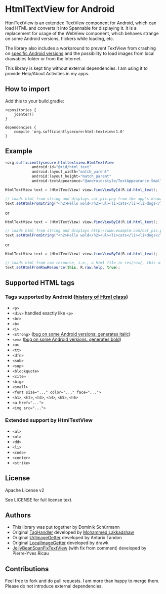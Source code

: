 # HtmlTextView for Android

HtmlTextView is an extended TextView component for Android, which can load HTML and converts it into Spannable for displaying it.
It is a replacement for usage of the WebView component, which behaves strange on some Android versions, flickers while loading, etc.

The library also includes a workaround to prevent TextView from crashing on [specific Android versions](http://code.google.com/p/android/issues/detail?id=35466) and the possibility to load images from local drawables folder or from the Internet.

This library is kept tiny without external dependencies.
I am using it to provide Help/About Activities in my apps.

## How to import

Add this to your build.gradle:

```
repositories {
    jcenter()
}

dependencies {
    compile 'org.sufficientlysecure:html-textview:1.0'
}
```

## Example

```java
<org.sufficientlysecure.htmltextview.HtmlTextView
            android:id="@+id/html_text"
            android:layout_width="match_parent"
            android:layout_height="match_parent"
            android:textAppearance="@android:style/TextAppearance.Small" />
```

```java
HtmlTextView text = (HtmlTextView) view.findViewById(R.id.html_text);

// loads html from string and displays cat_pic.png from the app's drawable folder
text.setHtmlFromString("<h2>Hello wold</h2><ul><li>cats</li><li>dogs</li></ul><img src=\"cat_pic\"/>", true);
```
or
```java
HtmlTextView text = (HtmlTextView) view.findViewById(R.id.html_text);

// loads html from string and displays http://www.example.com/cat_pic.png from the Internet
text.setHtmlFromString("<h2>Hello wold</h2><ul><li>cats</li><li>dogs</li></ul><img src=\"http://www.example.com/cat_pic.png\"/>", false);
```
or
```java
HtmlTextView text = (HtmlTextView) view.findViewById(R.id.html_text);

// loads html from raw resource, i.e., a html file in res/raw/, this allows translatable resource (e.g., res/raw-de/ for german)
text.setHtmlFromRawResource(this, R.raw.help, true);
```

## Supported HTML tags

### Tags supported by Android ([history of Html class](https://github.com/android/platform_frameworks_base/commits/master/core/java/android/text/Html.java))
* ``<p>``
* ``<div>`` handled exactly like ``<p>``
* ``<br>``
* ``<b>``
* ``<i>``
* ``<strong>`` ([bug on some Android versions: generates italic](https://code.google.com/p/android/issues/detail?id=3473))
* ``<em>`` ([bug on some Android versions: generates bold](https://code.google.com/p/android/issues/detail?id=3473))
* ``<u>``
* ``<tt>``
* ``<dfn>``
* ``<sub>``
* ``<sup>``
* ``<blockquote>``
* ``<cite>``
* ``<big>``
* ``<small>``
* ``<font size="..." color="..." face="...">``
* ``<h1>``, ``<h2>``, ``<h3>``, ``<h4>``, ``<h5>``, ``<h6>``
* ``<a href="...">``
* ``<img src="...">``

### Extended support by HtmlTextView
* ``<ul>``
* ``<ol>``
* ``<dd>``
* ``<li>``
* ``<code>``
* ``<center>``
* ``<strike>``

## License
Apache License v2

See LICENSE for full license text.

## Authors
- This library was put together by Dominik Schürmann
- Original [TagHandler](https://gist.github.com/mlakkadshaw/5983704) developed by [Mohammed Lakkadshaw](http://blog.mohammedlakkadshaw.com/)
- Original [UrlImageGetter](https://gist.github.com/Antarix/4167655) developed by Antarix Tandon
- Original [LocalImageGetter](http://stackoverflow.com/a/22298833) developed by drawk
- [JellyBeanSpanFixTextView](https://gist.github.com/pyricau/3424004) (with fix from comment) developed by Pierre-Yves Ricau

## Contributions

Feel free to fork and do pull requests. I am more than happy to merge them.
Please do not introduce external dependencies.
